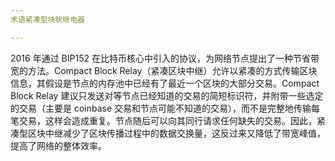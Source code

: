 ```yaml
---
术语紧凑型块状继电器

---
```

2016 年通过 BIP152 在比特币核心中引入的协议，为网络节点提出了一种节省带宽的方法。Compact Block Relay（紧凑区块中继）允许以紧凑的方式传输区块信息，其假设是节点的内存池中已经有了最近一个区块的大部分交易。Compact Block Relay 建议只发送对等节点已经知道的交易的简短标识符，并附带一些选定的交易（主要是 coinbase 交易和节点可能不知道的交易），而不是完整地传输每笔交易，这样会造成重复。节点随后可以向其同行请求任何缺失的交易。因此，紧凑型区块中继减少了区块传播过程中的数据交换量，这反过来又降低了带宽峰值，提高了网络的整体效率。